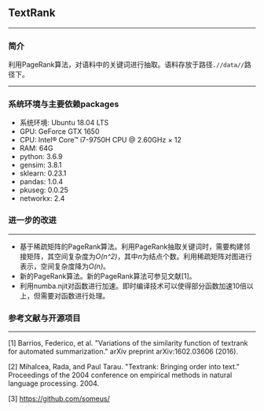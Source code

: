 ## TextRank
---
### 简介
利用PageRank算法，对语料中的关键词进行抽取。语料存放于路径`.//data//`路径下。

---
### 系统环境与主要依赖packages
- 系统环境: Ubuntu 18.04 LTS
- GPU: GeForce GTX 1650
- CPU: Intel® Core™ i7-9750H CPU @ 2.60GHz × 12
- RAM: 64G
- python: 3.6.9
- gensim: 3.8.1
- sklearn: 0.23.1
- pandas: 1.0.4
- pkuseg: 0.0.25
- networkx: 2.4

### 进一步的改进
---
* 基于稀疏矩阵的PageRank算法。利用PageRank抽取关键词时，需要构建邻接矩阵，其空间复杂度为*O(n^2)*，其中*n*为结点个数。利用稀疏矩阵对图进行表示，空间复杂度降为*O(n)*。
* 新的PageRank算法。新的PageRank算法可参见文献[1]。
* 利用numba.njit对函数进行加速。即时编译技术可以使得部分函数加速10倍以上，但需要对函数进行处理。

### 参考文献与开源项目
---
[1] Barrios, Federico, et al. "Variations of the similarity function of textrank for automated summarization." arXiv preprint arXiv:1602.03606 (2016).

[2] Mihalcea, Rada, and Paul Tarau. "Textrank: Bringing order into text." Proceedings of the 2004 conference on empirical methods in natural language processing. 2004.

[3] https://github.com/someus/